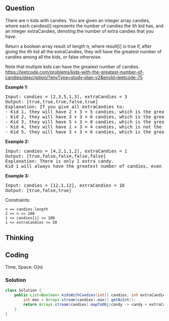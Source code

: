 ## Question
There are n kids with candies. You are given an integer array candies, where each candies[i] represents the number of candies the ith kid has, and an integer extraCandies, denoting the number of extra candies that you have.

Return a boolean array result of length n, where result[i] is true if, after giving the ith kid all the extraCandies, they will have the greatest number of candies among all the kids, or false otherwise.

Note that multiple kids can have the greatest number of candies.
https://leetcode.com/problems/kids-with-the-greatest-number-of-candies/description/?envType=study-plan-v2&envId=leetcode-75


**Example 1:**
<pre>
Input: candies = [2,3,5,1,3], extraCandies = 3
Output: [true,true,true,false,true] 
Explanation: If you give all extraCandies to:
- Kid 1, they will have 2 + 3 = 5 candies, which is the greatest among the kids.
- Kid 2, they will have 3 + 3 = 6 candies, which is the greatest among the kids.
- Kid 3, they will have 5 + 3 = 8 candies, which is the greatest among the kids.
- Kid 4, they will have 1 + 3 = 4 candies, which is not the greatest among the kids.
- Kid 5, they will have 3 + 3 = 6 candies, which is the greatest among the kids.
</pre>

**Example 2:**
<pre>
Input: candies = [4,2,1,1,2], extraCandies = 1
Output: [true,false,false,false,false] 
Explanation: There is only 1 extra candy.
Kid 1 will always have the greatest number of candies, even if a different kid is given the extra candy.
</pre>

**Example 3:**
<pre>
Input: candies = [12,1,12], extraCandies = 10
Output: [true,false,true]
</pre>

Constraints:

    n == candies.length
    2 <= n <= 100
    1 <= candies[i] <= 100
    1 <= extraCandies <= 50

## Thinking


## Coding
Time, Space: O(n)

### Solution
```java
class Solution {
    public List<Boolean> kidsWithCandies(int[] candies, int extraCandies) {
        int max = Arrays.stream(candies).max().getAsInt();
        return Arrays.stream(candies).mapToObj(candy -> candy + extraCandies >= max).collect(Collectors.toList());
    }
}
```

